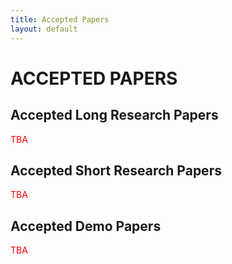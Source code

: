 ```yaml
---
title: Accepted Papers
layout: default
---
```


# ACCEPTED PAPERS


## Accepted Long Research Papers

<!-- **LRZ Convolution: An Algorithm for Automatic Anomaly Detection in Time-series Data**  
Arunprasad Marathe (Huawei Technologies Canada) -->
<span style="color:red;">TBA</span>


## Accepted Short Research Papers

<!-- **Figure Captioning in Scholarly Literatures to Augment Search Results**  
Jingya Yang (Wuhan University of Technology); Dongdong Zhang (Wuhan University of Technology); Gaocai Dong (Wuhan University of Technology); Jing Peng (Wuhan University of Technology) -->
<span style="color:red;">TBA</span>


## Accepted Demo Papers

<!-- **DocDesign: Cost-Based Database Design for Document Stores**  
Moditha Hewasinghage (UPC); Alberto Abello (Universitat Politecnica de Catalunya); Jovan Varga (Universitat Politecnica de Catalunya); Esteban Zimanyi (Universite Libre de Bruxelles) -->

<span style="color:red;">TBA</span>
